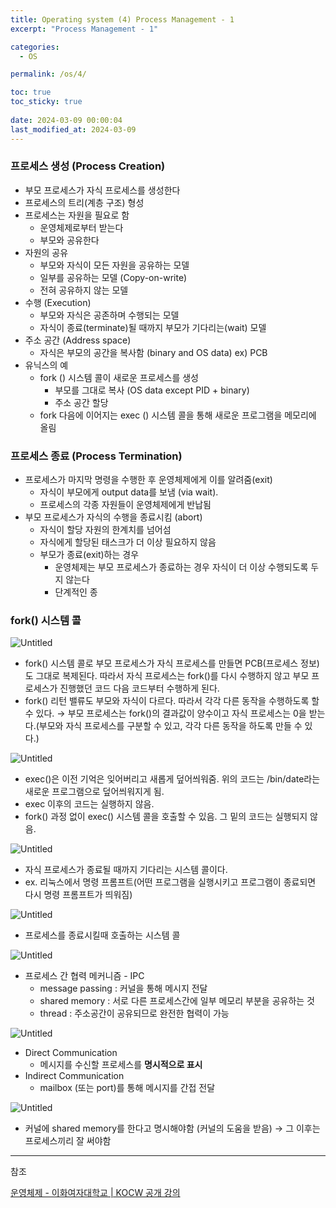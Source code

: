 ```yaml
---
title: Operating system (4) Process Management - 1
excerpt: "Process Management - 1"

categories:
  - OS

permalink: /os/4/

toc: true
toc_sticky: true
 
date: 2024-03-09 00:00:04
last_modified_at: 2024-03-09
---
```



### 프로세스 생성 (Process Creation)

- 부모 프로세스가 자식 프로세스를 생성한다
- 프로세스의 트리(계층 구조) 형성
- 프로세스는 자원을 필요로 함
    - 운영체제로부터 받는다
    - 부모와 공유한다
- 자원의 공유
    - 부모와 자식이 모든 자원을 공유하는 모델
    - 일부를 공유하는 모델 (Copy-on-write)
    - 전혀 공유하지 않는 모델
- 수행 (Execution)
    - 부모와 자식은 공존하며 수행되는 모델
    - 자식이 종료(terminate)될 때까지 부모가 기다리는(wait) 모델
- 주소 공간 (Address space)
    - 자식은 부모의 공간을 복사함 (binary and OS data) ex) PCB
- 유닉스의 예
    - fork () 시스템 콜이 새로운 프로세스를 생성
        - 부모를 그대로 복사 (OS data except PID + binary)
        - 주소 공간 할당
    - fork 다음에 이어지는 exec () 시스템 콜을 통해 새로운 프로그램을 메모리에 올림
    

### 프로세스 종료 (Process Termination)

- 프로세스가 마지막 명령을 수행한 후 운영체제에게 이를 알려줌(exit)
    - 자식이 부모에게 output data를 보냄 (via wait).
    - 프로세스의 각종 자원들이 운영체제에게 반납됨
- 부모 프로세스가 자식의 수행을 종료시킴 (abort)
    - 자식이 할당 자원의 한계치를 넘어섬
    - 자식에게 할당된 태스크가 더 이상 필요하지 않음
    - 부모가 종료(exit)하는 경우
        - 운영체제는 부모 프로세스가 종료하는 경우 자식이 더 이상 수행되도록 두지 않는다
        - 단계적인 종

### fork() 시스템 콜

![Untitled](/assets/images/2024-03-09-Operating-system-4-Process-Management--1/Untitled.png)

- fork() 시스템 콜로 부모 프로세스가 자식 프로세스를 만들면 PCB(프로세스 정보)도 그대로 복제된다. 따라서 자식 프로세스는 fork()를 다시 수행하지 않고 부모 프로세스가 진행했던 코드 다음 코드부터 수행하게 된다.
- fork() 리턴 밸류도 부모와 자식이 다르다. 따라서 각각 다른 동작을 수행하도록 할 수 있다. → 부모 프로세스는 fork()의 결과값이 양수이고 자식 프로세스는 0을 받는다.(부모와 자식 프로세스를 구분할 수 있고, 각각 다른 동작을 하도록 만들 수 있다.)

![Untitled](/assets/images/2024-03-09-Operating-system-4-Process-Management--1/Untitled%201.png)

- exec()은 이전 기억은 잊어버리고 새롭게 덮어씌워줌. 위의 코드는 /bin/date라는 새로운 프로그램으로 덮어씌워지게 됨.
- exec 이후의 코드는 실행하지 않음.
- fork() 과정 없이 exec() 시스템 콜을 호출할 수 있음. 그 밑의 코드는 실행되지 않음.

![Untitled](/assets/images/2024-03-09-Operating-system-4-Process-Management--1/Untitled%202.png)

- 자식 프로세스가 종료될 때까지 기다리는 시스템 콜이다.
- ex. 리눅스에서 명령 프롬프트(어떤 프로그램을 실행시키고 프로그램이 종료되면 다시 명령 프롬프트가 띄워짐)

![Untitled](/assets/images/2024-03-09-Operating-system-4-Process-Management--1/Untitled%203.png)

- 프로세스를 종료시킬때 호출하는 시스템 콜

![Untitled](/assets/images/2024-03-09-Operating-system-4-Process-Management--1/Untitled%204.png)

- 프로세스 간 협력 메커니즘 - IPC
    - message passing : 커널을 통해 메시지 전달
    - shared memory : 서로 다른 프로세스간에 일부 메모리 부분을 공유하는 것
    - thread : 주소공간이 공유되므로 완전한 협력이 가능

![Untitled](/assets/images/2024-03-09-Operating-system-4-Process-Management--1/Untitled%205.png)

- Direct Communication
    - 메시지를 수신할 프로세스를 **명시적으로 표시**
- Indirect Communication
    - mailbox (또는 port)를 통해 메시지를 간접 전달

![Untitled](/assets/images/2024-03-09-Operating-system-4-Process-Management--1/Untitled%206.png)

- 커널에 shared memory를 한다고 명시해야함 (커널의 도움을 받음) → 그 이후는 프로세스끼리 잘 써야함

---

참조

[운영체제 - 이화여자대학교 | KOCW 공개 강의](http://www.kocw.net/home/search/kemView.do?kemId=1046323)